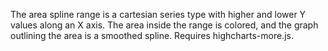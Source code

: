 The area spline range is a cartesian series type with higher and
lower Y values along an X axis. The area inside the range is colored, and
the graph outlining the area is a smoothed spline. Requires
highcharts-more.js.